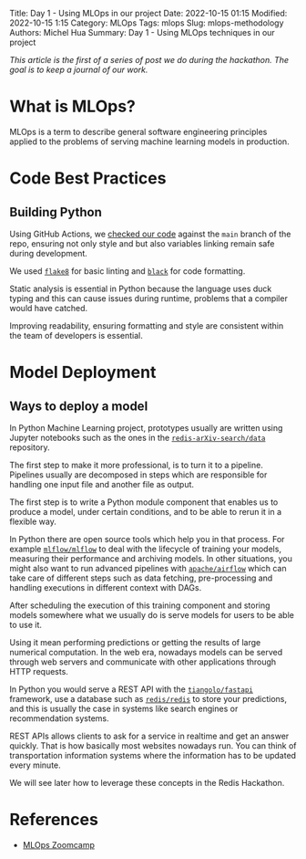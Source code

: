 Title: Day 1 - Using MLOps in our project
Date: 2022-10-15 01:15
Modified: 2022-10-15 1:15
Category: MLOps
Tags: mlops
Slug: mlops-methodology
Authors: Michel Hua
Summary: Day 1 - Using MLOps techniques in our project

_This article is the first of a series of post we do during the hackathon. The goal is to keep a journal of our work._

# What is MLOps?

MLOps is a term to describe general software engineering principles applied to the problems of serving machine learning models in production.

# Code Best Practices

## Building Python

Using GitHub Actions, we [checked our code](https://github.com/artefactory/redis-team-THM/blob/main/.github/workflows/ci-python.yml) against the `main` branch of the repo, ensuring not only style and but also variables linking remain safe during development.

We used [`flake8`](https://github.com/PyCQA/flake8) for basic linting and [`black`](https://github.com/psf/black) for code formatting.

Static analysis is essential in Python because the language uses duck typing and this can cause issues during runtime, problems that a compiler would have catched.

Improving readability, ensuring formatting and style are consistent within the team of developers is essential.

# Model Deployment

## Ways to deploy a model

In Python Machine Learning project, prototypes usually are written using Jupyter notebooks such as the ones in the [`redis-arXiv-search/data`](https://github.com/RedisVentures/redis-arXiv-search/tree/main/data) repository.

The first step to make it more professional, is to turn it to a pipeline. Pipelines usually are decomposed in steps which are responsible for handling one input file and another file as output.

The first step is to write a Python module component that enables us to produce a model, under certain conditions, and to be able to rerun it in a flexible way.

In Python there are open source tools which help you in that process. For example [`mlflow/mlflow`](https://github.com/mlflow/mlflow) to deal with the lifecycle of training your models, measuring their performance and archiving models. In other situations, you might also want to run advanced pipelines with [`apache/airflow`](https://github.com/apache/airflow) which can take care of different steps such as data fetching, pre-processing and handling executions in different context with DAGs.

After scheduling the execution of this training component and storing models somewhere what we usually do is serve models for users to be able to use it.

Using it mean performing predictions or getting the results of large numerical computation. In the web era, nowadays models can be served through web servers and communicate with other applications through HTTP requests.

In Python you would serve a REST API with the [`tiangolo/fastapi`](https://github.com/tiangolo/fastapi) framework, use a database such as [`redis/redis`](https://github.com/redis/redis) to store your predictions, and this is usually the case in systems like search engines or recommendation systems.

REST APIs allows clients to ask for a service in realtime and get an answer quickly. That is how basically most websites nowadays run. You can think of transportation information systems where the information has to be updated every minute.

We will see later how to leverage these concepts in the Redis Hackathon.

# References

- [MLOps Zoomcamp](https://github.com/DataTalksClub/mlops-zoomcamp/)
